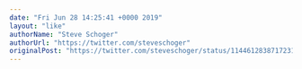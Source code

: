 ```yaml
---
date: "Fri Jun 28 14:25:41 +0000 2019"
layout: "like"
authorName: "Steve Schoger"
authorUrl: "https://twitter.com/steveschoger"
originalPost: "https://twitter.com/steveschoger/status/1144612838717231110"
---
```

